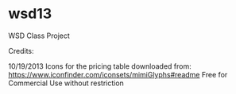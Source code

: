 wsd13
=====

WSD Class Project



Credits:


10/19/2013
Icons for the pricing table downloaded from:
https://www.iconfinder.com/iconsets/mimiGlyphs#readme
Free for Commercial Use without restriction
